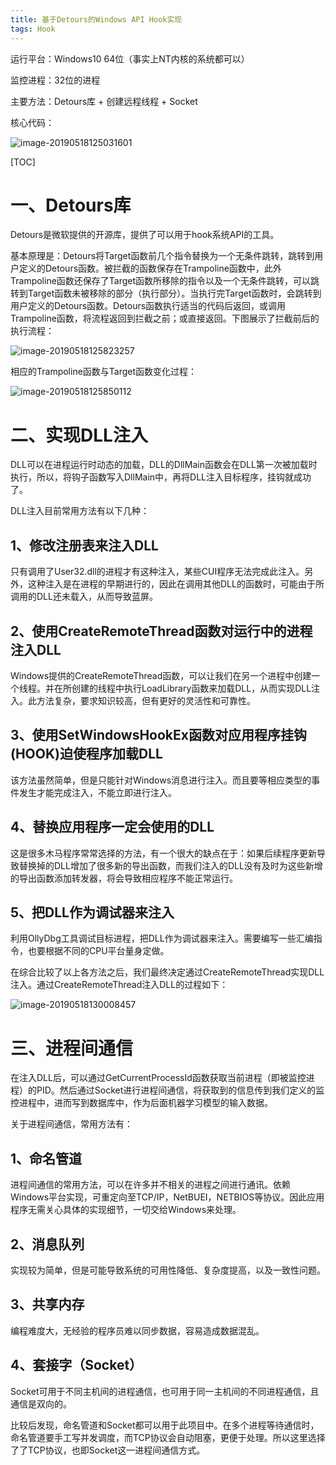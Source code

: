 ```yaml
---
title: 基于Detours的Windows API Hook实现
tags: Hook
---
```


运行平台：Windows10 64位（事实上NT内核的系统都可以）

监控进程：32位的进程

主要方法：Detours库 + 创建远程线程 + Socket

核心代码：

![image-20190518125031601](/img/image-20190518125031601.png)



[TOC]

# 一、Detours库

Detours是微软提供的开源库，提供了可以用于hook系统API的工具。

基本原理是：Detours将Target函数前几个指令替换为一个无条件跳转，跳转到用户定义的Detours函数。被拦截的函数保存在Trampoline函数中，此外Trampoline函数还保存了Target函数所移除的指令以及一个无条件跳转，可以跳转到Target函数未被移除的部分（执行部分）。当执行完Target函数时，会跳转到用户定义的Detours函数。Detours函数执行适当的代码后返回，或调用Trampoline函数，将流程返回到拦截之前；或直接返回。下图展示了拦截前后的执行流程：

![image-20190518125823257](/img/image-20190518125823257.png)



相应的Trampoline函数与Target函数变化过程：

![image-20190518125850112](/img/image-20190518125850112.png)



# 二、实现DLL注入

DLL可以在进程运行时动态的加载，DLL的DllMain函数会在DLL第一次被加载时执行，所以，将钩子函数写入DllMain中，再将DLL注入目标程序，挂钩就成功了。

DLL注入目前常用方法有以下几种：



## 1、修改注册表来注入DLL

只有调用了User32.dll的进程才有这种注入，某些CUI程序无法完成此注入。另外，这种注入是在进程的早期进行的，因此在调用其他DLL的函数时，可能由于所调用的DLL还未载入，从而导致蓝屏。



## 2、使用CreateRemoteThread函数对运行中的进程注入DLL

Windows提供的CreateRemoteThread函数，可以让我们在另一个进程中创建一个线程。并在所创建的线程中执行LoadLibrary函数来加载DLL，从而实现DLL注入。此方法复杂，要求知识较高，但有更好的灵活性和可靠性。



## 3、使用SetWindowsHookEx函数对应用程序挂钩(HOOK)迫使程序加载DLL

该方法虽然简单，但是只能针对Windows消息进行注入。而且要等相应类型的事件发生才能完成注入，不能立即进行注入。



## 4、替换应用程序一定会使用的DLL

这是很多木马程序常常选择的方法，有一个很大的缺点在于：如果后续程序更新导致替换掉的DLL增加了很多新的导出函数，而我们注入的DLL没有及时为这些新增的导出函数添加转发器，将会导致相应程序不能正常运行。



## 5、把DLL作为调试器来注入

利用OllyDbg工具调试目标进程，把DLL作为调试器来注入。需要编写一些汇编指令，也要根据不同的CPU平台量身定做。

在综合比较了以上各方法之后，我们最终决定通过CreateRemoteThread实现DLL注入。通过CreateRemoteThread注入DLL的过程如下：

![image-20190518130008457](/img/image-20190518130008457.png)



# 三、进程间通信

在注入DLL后，可以通过GetCurrentProcessId函数获取当前进程（即被监控进程）的PID。然后通过Socket进行进程间通信，将获取到的信息传到我们定义的监控进程中，进而写到数据库中，作为后面机器学习模型的输入数据。

关于进程间通信，常用方法有：



## 1、命名管道

进程间通信的常用方法，可以在许多并不相关的进程之间进行通讯。依赖Windows平台实现，可重定向至TCP/IP，NetBUEI，NETBIOS等协议。因此应用程序无需关心具体的实现细节，一切交给Windows来处理。



## 2、消息队列

实现较为简单，但是可能导致系统的可用性降低、复杂度提高，以及一致性问题。



## 3、共享内存

编程难度大，无经验的程序员难以同步数据，容易造成数据混乱。



## 4、套接字（Socket）

Socket可用于不同主机间的进程通信，也可用于同一主机间的不同进程通信，且通信是双向的。

比较后发现，命名管道和Socket都可以用于此项目中。在多个进程等待通信时，命名管道要手工写并发调度，而TCP协议会自动阻塞，更便于处理。所以这里选择了了TCP协议，也即Socket这一进程间通信方式。



<!--more-->
